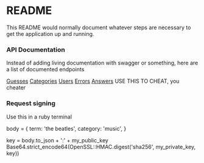 # README

This README would normally document whatever steps are necessary to get the
application up and running.


### API Documentation
Instead of adding living documentation with swagger or something, here are a
list of documented endpoints

[Guesses](https://hackmd.io/@3EsXNN0gSKqG4L5xr7fj1A/B12c_599v)
[Categories](https://hackmd.io/@3EsXNN0gSKqG4L5xr7fj1A/HkyZ695qP)
[Users](https://hackmd.io/@3EsXNN0gSKqG4L5xr7fj1A/r1bRa995w)
[Errors](https://hackmd.io/@3EsXNN0gSKqG4L5xr7fj1A/HkTuJj99D)
[Answers](https://hackmd.io/@3EsXNN0gSKqG4L5xr7fj1A/B1FSSc5qv) USE THIS TO CHEAT, you cheater


### Request signing

Use this in a ruby terminal

body = {
term: 'the beatles',
category: 'music',
}

key = body.to_json + ':' + my_public_key
Base64.strict_encode64(OpenSSL::HMAC.digest('sha256', my_private_key, key))
